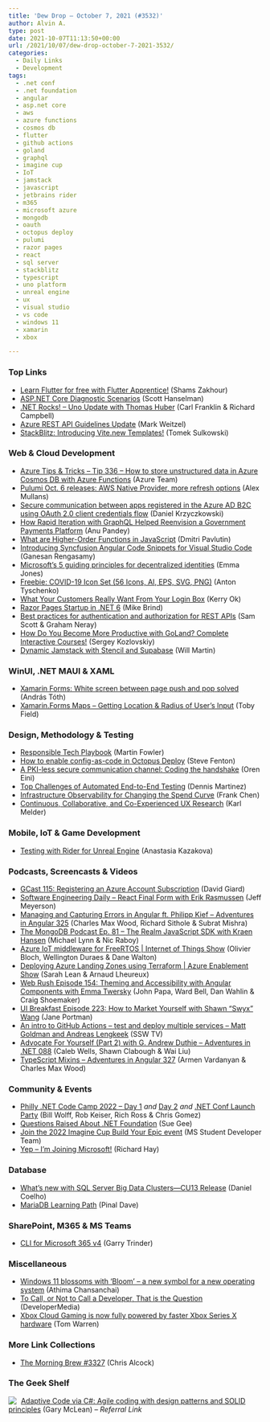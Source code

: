 ```yaml
---
title: 'Dew Drop – October 7, 2021 (#3532)'
author: Alvin A.
type: post
date: 2021-10-07T11:13:50+00:00
url: /2021/10/07/dew-drop-october-7-2021-3532/
categories:
  - Daily Links
  - Development
tags:
  - .net conf
  - .net foundation
  - angular
  - asp.net core
  - aws
  - azure functions
  - cosmos db
  - flutter
  - github actions
  - goland
  - graphql
  - imagine cup
  - IoT
  - jamstack
  - javascript
  - jetbrains rider
  - m365
  - microsoft azure
  - mongodb
  - oauth
  - octopus deploy
  - pulumi
  - razor pages
  - react
  - sql server
  - stackblitz
  - typescript
  - uno platform
  - unreal engine
  - ux
  - visual studio
  - vs code
  - windows 11
  - xamarin
  - xbox

---
```

### <a name="top"></a>Top Links

  * <a href="https://medium.com/flutter/learn-flutter-for-free-with-flutter-apprentice-32ced5f97a12?source=rss----4da7dfd21a33---4" target="_blank" rel="noopener">Learn Flutter for free with Flutter Apprentice!</a> (Shams Zakhour)
  * <a href="http://feeds.hanselman.com/~/668947996/0/scotthanselman~ASPNET-Core-Diagnostic-Scenarios" target="_blank" rel="noopener">ASP.NET Core Diagnostic Scenarios</a> (Scott Hanselman)
  * <a href="http://www.dotnetrocks.com/default.aspx?ShowNum=1760" target="_blank" rel="noopener">.NET Rocks! &#8211; Uno Update with Thomas Huber</a> (Carl Franklin & Richard Campbell)
  * <a href="https://devblogs.microsoft.com/azure-sdk/azure-rest-api-guidelines-update/?WT.mc_id=DOP-MVP-4025064" target="_blank" rel="noopener">Azure REST API Guidelines Update</a> (Mark Weitzel)
  * <a href="https://blog.stackblitz.com/posts/vite-new-templates/" target="_blank" rel="noopener">StackBlitz: Introducing Vite.new Templates!</a> (Tomek Sulkowski)



### <a name="web"></a>Web & Cloud Development

  * <a href="https://microsoft.github.io/AzureTipsAndTricks/blog/tip336.html" target="_blank" rel="noopener">Azure Tips & Tricks &#8211; Tip 336 &#8211; How to store unstructured data in Azure Cosmos DB with Azure Functions</a> (Azure Team)
  * <a href="https://www.pulumi.com/blog/pulumi-release-notes-m62/" target="_blank" rel="noopener">Pulumi Oct. 6 releases: AWS Native Provider, more refresh options</a> (Alex Mullans)
  * <a href="https://daniel-krzyczkowski.github.io/App-to-app-communication-with-azure-ad-b2c-access-tokens/" target="_blank" rel="noopener">Secure communication between apps registered in the Azure AD B2C using OAuth 2.0 client credentials flow</a> (Daniel Krzyczkowski)
  * <a href="https://tanzu.vmware.com/content/home-page/how-rapid-iteration-graphql-reenvision-government-payments-platform" target="_blank" rel="noopener">How Rapid Iteration with GraphQL Helped Reenvision a Government Payments Platform</a> (Anu Pandey)
  * <a href="https://dmitripavlutin.com/javascript-higher-order-functions/" target="_blank" rel="noopener">What are Higher-Order Functions in JavaScript</a> (Dmitri Pavlutin)
  * <a href="https://www.syncfusion.com/blogs/post/syncfusion-angular-code-snippets-for-visual-studio-code.aspx" target="_blank" rel="noopener">Introducing Syncfusion Angular Code Snippets for Visual Studio Code</a> (Ganesan Rengasamy)
  * <a href="https://www.microsoft.com/security/blog/2021/10/06/microsofts-5-guiding-principles-for-decentralized-identities/" target="_blank" rel="noopener">Microsoft’s 5 guiding principles for decentralized identities</a> (Emma Jones)
  * <a href="https://smashingmagazine.com/2021/10/freebie-coronavirus-icon-set/" target="_blank" rel="noopener">Freebie: COVID-19 Icon Set (56 Icons, AI, EPS, SVG, PNG)</a> (Anton Tyschenko)
  * <a href="https://auth0.com/blog/what-your-customers-really-want-from-your-login-box/" target="_blank" rel="noopener">What Your Customers Really Want From Your Login Box</a> (Kerry Ok)
  * <a href="https://www.mikesdotnetting.com/article/357/razor-pages-startup-in-net-6" target="_blank" rel="noopener">Razor Pages Startup in .NET 6</a> (Mike Brind)
  * <a href="https://stackoverflow.blog/2021/10/06/best-practices-for-authentication-and-authorization-for-rest-apis/" target="_blank" rel="noopener">Best practices for authentication and authorization for REST APIs</a> (Sam Scott & Graham Neray)
  * <a href="https://blog.jetbrains.com/go/2021/10/06/how-do-you-become-more-productive-with-goland-complete-interactive-courses/" target="_blank" rel="noopener">How Do You Become More Productive with GoLand? Complete Interactive Courses!</a> (Sergey Kozlovskiy)
  * <a href="https://ionicframework.com/blog/dynamic-jamstack-with-stencil-and-supabase/" target="_blank" rel="noopener">Dynamic Jamstack with Stencil and Supabase</a> (Will Martin)



### <a name="silverlight"></a>WinUI, .NET MAUI & XAML

  * <a href="https://www.banditoth.hu/2021/10/06/xamarin-forms-white-screen-between-page-push-and-pop-solved/" target="_blank" rel="noopener">Xamarin Forms: White screen between page push and pop solved</a> (András Tóth)
  * <a href="https://xamarinhowto.com/xamarin-forms-maps-getting-location-radius-of-users-input/?utm_source=rss&utm_medium=rss&utm_campaign=xamarin-forms-maps-getting-location-radius-of-users-input" target="_blank" rel="noopener">Xamarin.Forms Maps – Getting Location & Radius of User’s Input</a> (Toby Field)



### <a name="design"></a>Design, Methodology & Testing

  * <a href="https://martinfowler.com/articles/2021-responsible-tech-playbook.html" target="_blank" rel="noopener">Responsible Tech Playbook</a> (Martin Fowler)
  * <a href="https://www.stevefenton.co.uk/2021/10/how-to-enable-config-as-code-in-octopus-deploy/" target="_blank" rel="noopener">How to enable config-as-code in Octopus Deploy</a> (Steve Fenton)
  * <a href="http://feedproxy.google.com/~r/AyendeRahien/~3/k_WbFmFMyc4/a-pki-less-secure-communication-channel-coding-the-handshake" target="_blank" rel="noopener">A PKI-less secure communication channel: Coding the handshake</a> (Oren Eini)
  * <a href="https://feeds.telerik.com/link/10828/14795098/top-challenges-automated-end-to-end-testing" target="_blank" rel="noopener">Top Challenges of Automated End-to-End Testing</a> (Dennis Martinez)
  * <a href="https://slack.engineering/infrastructure-observability-for-changing-the-spend-curve/?utm_source=rss&utm_medium=rss&utm_campaign=infrastructure-observability-for-changing-the-spend-curve" target="_blank" rel="noopener">Infrastructure Observability for Changing the Spend Curve</a> (Frank Chen)
  * <a href="https://medium.com/uxr-microsoft/continuous-collaborative-and-co-experienced-ux-research-4d5c285c37aa?source=rss----59751c8587e8---4" target="_blank" rel="noopener">Continuous, Collaborative, and Co-Experienced UX Research</a> (Karl Melder)



### <a name="mobile"></a>Mobile, IoT & Game Development

  * <a href="https://blog.jetbrains.com/dotnet/2021/10/06/testing-with-rider-for-unreal-engine/" target="_blank" rel="noopener">Testing with Rider for Unreal Engine</a> (Anastasia Kazakova)



### <a name="podcasts"></a>Podcasts, Screencasts & Videos

  * <a href="https://www.DavidGiard.com/2021/10/07/GCast115RegisteringAnAzureAccountSubscription.aspx" target="_blank" rel="noopener">GCast 115: Registering an Azure Account Subscription</a> (David Giard)
  * <a href="https://softwareengineeringdaily.com/2021/10/07/react-final-form-with-erik-rasmussen/?utm_source=rss&utm_medium=rss&utm_campaign=react-final-form-with-erik-rasmussen" target="_blank" rel="noopener">Software Engineering Daily &#8211; React Final Form with Erik Rasmussen</a> (Jeff Meyerson)
  * <a href="https://adventuresinangular.com/managing-and-capturing-errors-in-angular-ft-philipp-kief-aia-325" target="_blank" rel="noopener">Managing and Capturing Errors in Angular ft. Philipp Kief &#8211; Adventures in Angular 325</a> (Charles Max Wood, Richard Sithole & Subrat Mishra)
  * <a href="https://mongodb.libsyn.com/ep-81-the-realm-javascript-sdk-with-kraen-hansen" target="_blank" rel="noopener">The MongoDB Podcast Ep. 81 &#8211; The Realm JavaScript SDK with Kraen Hansen</a> (Michael Lynn & Nic Raboy)
  * <a href="https://channel9.msdn.com/Shows/Internet-of-Things-Show/Azure-IoT-middleware-for-FreeRTOS?WT.mc_id=DOP-MVP-4025064" target="_blank" rel="noopener">Azure IoT middleware for FreeRTOS | Internet of Things Show</a> (Olivier Bloch, Wellington Duraes & Dane Walton)
  * <a href="https://channel9.msdn.com/Shows/Azure-Enablement/Deploying-Azure-Landing-Zones-using-Terraform?WT.mc_id=DOP-MVP-4025064" target="_blank" rel="noopener">Deploying Azure Landing Zones using Terraform | Azure Enablement Show</a> (Sarah Lean & Arnaud Lheureux)
  * <a href="https://www.webrush.io/episodes/episode-154-theming-and-accessibility-with-angular-components-with-emma-twersky" target="_blank" rel="noopener">Web Rush Episode 154: Theming and Accessibility with Angular Components with Emma Twersky</a> (John Papa, Ward Bell, Dan Wahlin & Craig Shoemaker)
  * <a href="https://uibreakfast.com/223-how-to-market-yourself-with-shawn-swyx-wang" target="_blank" rel="noopener">UI Breakfast Episode 223: How to Market Yourself with Shawn “Swyx” Wang</a> (Jane Portman)
  * <a href="http://www.youtube.com/watch?v=2hibiFfuPao" target="_blank" rel="noopener">An intro to GitHub Actions – test and deploy multiple services &#8211; Matt Goldman and Andreas Lengkeek</a> (SSW TV)
  * <a href="https://adventuresindotnet.com/advocate-for-yourself-part-2-net-088" target="_blank" rel="noopener">Advocate For Yourself (Part 2) with G. Andrew Duthie &#8211; Adventures in .NET 088</a> (Caleb Wells, Shawn Clabough & Wai Liu)
  * <a href="https://adventuresinangular.com/typescript-mixins-aia-327" target="_blank" rel="noopener">TypeScript Mixins &#8211; Adventures in Angular 327</a> (Armen Vardanyan & Charles Max Wood)



### <a name="events"></a>Community & Events

  * <a href="https://www.meetup.com/Philly-NET/events/281245125/" target="_blank" rel="noopener">Philly .NET Code Camp 2022 &#8211; Day 1</a> _and_ <a href="https://www.meetup.com/Philly-NET/events/281245137/" target="_blank" rel="noopener">Day 2</a> _and_&nbsp;<a href="https://www.meetup.com/Philly-NET/events/281245561/" target="_blank" rel="noopener">.NET Conf Launch Party</a> (Bill Wolff, Rob Keiser, Rich Ross & Chris Gomez)
  * <a href="http://www.i-programmer.info/news/89-net/14920-dissent-over-net-foundation.html" target="_blank" rel="noopener">Questions Raised About .NET Foundation</a> (Sue Gee)
  * <a href="https://techcommunity.microsoft.com/t5/student-developer-blog/join-the-2022-imagine-cup-build-your-epic-event/ba-p/2810776?WT.mc_id=DOP-MVP-4025064" target="_blank" rel="noopener">Join the 2022 Imagine Cup Build Your Epic event</a> (MS Student Developer Team)
  * <a href="https://www.windowsobserver.com/2021/10/04/yep-im-joining-microsoft/" target="_blank" rel="noopener">Yep – I’m Joining Microsoft!</a> (Richard Hay)



### <a name="sql"></a>Database

  * <a href="https://cloudblogs.microsoft.com/sqlserver/2021/10/06/whats-new-with-sql-server-big-data-clusters-cu13-release/?WT.mc_id=DOP-MVP-4025064" target="_blank" rel="noopener">What’s new with SQL Server Big Data Clusters—CU13 Release</a> (Daniel Coelho)
  * <a href="https://blog.sqlauthority.com/2021/10/07/mariadb-learning-path/?utm_source=rss&utm_medium=rss&utm_campaign=mariadb-learning-path" target="_blank" rel="noopener">MariaDB Learning Path</a> (Pinal Dave)



### <a name="sp"></a>SharePoint, M365 & MS Teams

  * <a href="https://techcommunity.microsoft.com/t5/microsoft-365-pnp-blog/cli-for-microsoft-365-v4/ba-p/2811530?WT.mc_id=DOP-MVP-4025064" target="_blank" rel="noopener">CLI for Microsoft 365 v4</a> (Garry Trinder)



### <a name="misc"></a>Miscellaneous

  * <a href="https://blogs.windows.com/windowsexperience/2021/10/06/windows-11-blossoms-with-bloom-a-new-symbol-for-a-new-operating-system/?WT.mc_id=WD-MVP-4025064" target="_blank" rel="noopener">Windows 11 blossoms with ‘Bloom’ – a new symbol for a new operating system</a> (Athima Chansanchai)
  * <a href="https://developermedia.com/telemarketing-developers/" target="_blank" rel="noopener">To Call, or Not to Call a Developer, That is the Question</a> (DeveloperMedia)
  * <a href="https://www.theverge.com/2021/10/7/22714067/xbox-cloud-gaming-custom-xbox-series-x-hardware-upgrade" target="_blank" rel="noopener">Xbox Cloud Gaming is now fully powered by faster Xbox Series X hardware</a> (Tom Warren)



### <a name="links"></a>More Link Collections

  * <a href="http://feedproxy.google.com/~r/ReflectivePerspective/~3/LsHcsGv858U/" target="_blank" rel="noopener">The Morning Brew #3327</a> (Chris Alcock)



### <a name="shelf"></a>The Geek Shelf

<a href="https://www.amazon.com/dp/0735683204/?tag=amavin-20" target="_blank" rel="noopener"><img decoding="async" align="left" style="margin: 0px 5px 0px 0px; border: 0px currentcolor; border-image: none; float: left; display: inline; background-image: none;" src="https://m.media-amazon.com/images/I/41n9CJGneVL._SS135_.jpg" border="0" /></a>&nbsp;<a href="https://www.amazon.com/dp/0735683204/?tag=amavin-20" target="_blank" rel="noopener">Adaptive Code via C#: Agile coding with design patterns and SOLID principles</a> (Gary McLean) _&#8211; Referral Link_